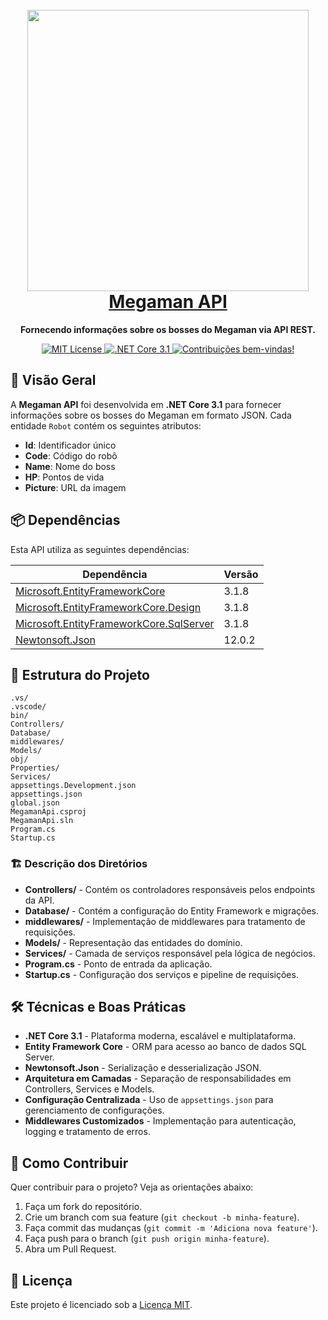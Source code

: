 <h1 align="center">
  
  <br>
  <img
  src=".\_docs\assets\icon.png"
  width = "450"
  >
  </br>
  <a href="#">
    Megaman API
  </a>
</h1>

<p align="center">
  <strong>Fornecendo informações sobre os bosses do Megaman via API REST.</strong>
</p>

<p align="center">
  <a href="https://opensource.org/licenses/MIT">
    <img src="https://img.shields.io/badge/license-MIT-blue.svg" alt="MIT License" />
  </a>
  <a href="#dependencias">
    <img src="https://img.shields.io/badge/.NET_Core-3.1-blue" alt=".NET Core 3.1" />
  </a>
  <a href="#contribuir">
    <img src="https://img.shields.io/badge/PRs-welcome-brightgreen.svg" alt="Contribuições bem-vindas!" />
  </a>
</p>



## 🚀 Visão Geral

A **Megaman API** foi desenvolvida em **.NET Core 3.1** para fornecer informações sobre os bosses do Megaman em formato JSON. Cada entidade `Robot` contém os seguintes atributos:

- **Id**: Identificador único
- **Code**: Código do robô
- **Name**: Nome do boss
- **HP**: Pontos de vida
- **Picture**: URL da imagem

## 📦 Dependências

Esta API utiliza as seguintes dependências:

| Dependência | Versão |
|-------------|--------|
| [Microsoft.EntityFrameworkCore](https://www.nuget.org/packages/Microsoft.EntityFrameworkCore) | 3.1.8 |
| [Microsoft.EntityFrameworkCore.Design](https://www.nuget.org/packages/Microsoft.EntityFrameworkCore.Design) | 3.1.8 |
| [Microsoft.EntityFrameworkCore.SqlServer](https://www.nuget.org/packages/Microsoft.EntityFrameworkCore.SqlServer) | 3.1.8 |
| [Newtonsoft.Json](https://www.nuget.org/packages/Newtonsoft.Json) | 12.0.2 |

## 📂 Estrutura do Projeto

```
.vs/
.vscode/
bin/
Controllers/
Database/
middlewares/
Models/
obj/
Properties/
Services/
appsettings.Development.json
appsettings.json
global.json
MegamanApi.csproj
MegamanApi.sln
Program.cs
Startup.cs
```

### 🏗️ Descrição dos Diretórios
- **Controllers/** - Contém os controladores responsáveis pelos endpoints da API.
- **Database/** - Contém a configuração do Entity Framework e migrações.
- **middlewares/** - Implementação de middlewares para tratamento de requisições.
- **Models/** - Representação das entidades do domínio.
- **Services/** - Camada de serviços responsável pela lógica de negócios.
- **Program.cs** - Ponto de entrada da aplicação.
- **Startup.cs** - Configuração dos serviços e pipeline de requisições.

## 🛠️ Técnicas e Boas Práticas

- **.NET Core 3.1** - Plataforma moderna, escalável e multiplataforma.
- **Entity Framework Core** - ORM para acesso ao banco de dados SQL Server.
- **Newtonsoft.Json** - Serialização e desserialização JSON.
- **Arquitetura em Camadas** - Separação de responsabilidades em Controllers, Services e Models.
- **Configuração Centralizada** - Uso de `appsettings.json` para gerenciamento de configurações.
- **Middlewares Customizados** - Implementação para autenticação, logging e tratamento de erros.

## 🤝 Como Contribuir

Quer contribuir para o projeto? Veja as orientações abaixo:

1. Faça um fork do repositório.
2. Crie um branch com sua feature (`git checkout -b minha-feature`).
3. Faça commit das mudanças (`git commit -m 'Adiciona nova feature'`).
4. Faça push para o branch (`git push origin minha-feature`).
5. Abra um Pull Request.

## 📄 Licença

Este projeto é licenciado sob a [Licença MIT](https://opensource.org/licenses/MIT).

